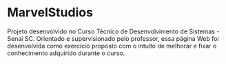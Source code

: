 # MarvelStudios
Projeto desenvolvido no Curso Técnico de Desenvolvimento de Sistemas - Senai SC. Orientado e supervisionado pelo professor, essa página Web foi desenvolvida como exercício proposto com o intuito de melhorar e fixar o conhecimento adquirido durante o curso.
